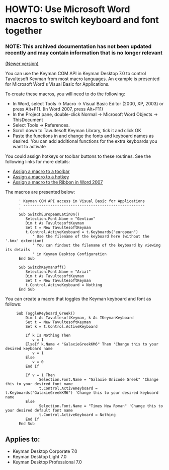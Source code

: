 # HOWTO: Use Microsoft Word macros to switch keyboard and font together

### **NOTE**: This archived documentation has not been updated recently and may contain information that is no longer relevant 

[(Newer version)](/knowledge-base/93)

You can use the Keyman COM API in Keyman Desktop 7.0 to control Tavultesoft Keyman from most macro languages.  An example is presented for Microsoft Word's Visual Basic for Applications.

To create these macros, you will need to do the following:

- In Word, select Tools &rarr; Macro &rarr; Visual Basic Editor (2000, XP, 2003) or press Alt+F11. (In Word 2007, press Alt+F11)
- In the Project pane, double-click Normal &rarr; Microsoft Word Objects &rarr; ThisDocument
- Select Tools &rarr; References.
- Scroll down to Tavultesoft Keyman Library, tick it and click OK
- Paste the functions in and change the fonts and keyboard names as desired.  You can add additional functions for the extra keyboards you want to activate

You could assign hotkeys or toolbar buttons to these routines.  See the following links for more details:

- [Assign a macro to a toolbar](http://word.mvps.org/FAQs/Customization/AsgnCmdOrMacroToToolbar.htm)
- [Assign a macro to a hotkey](http://word.mvps.org/FAQs/Customization/AsgnCmdOrMacroToHotkey.htm)
- [Assign a macro to the Ribbon in Word 2007](http://word.mvps.org/FAQs/Customization/CustomizeRibbon.htm)

The macros are presented below:

```visual-basic
      ' Keyman COM API access in Visual Basic for Applications
      ' ------------------------------------------------------
      '
      Sub SwitchEuropeanLatinOn()
         Selection.Font.Name = "Gentium"
         Dim t As TavultesoftKeyman
         Set t = New TavultesoftKeyman
         t.Control.ActiveKeyboard = t.Keyboards("european")
            ' Use the filename of the keyboard here (without the '.kmx' extension)
            ' You can findout the filename of the keyboard by viewing its details
            ' in Keyman Desktop Configuration
      End Sub

      Sub SwitchKeymanOff()
         Selection.Font.Name = "Arial"
         Dim t As TavultesoftKeyman
         Set t = New TavultesoftKeyman
         t.Control.ActiveKeyboard = Nothing
      End Sub
```

You can create a macro that toggles the Keyman keyboard and font as follows:

```visual-basic
     Sub ToggleKeyboard_Greek()
         Dim t As TavultesoftKeyman, k As IKeymanKeyboard
         Set t = New TavultesoftKeyman
         Set k = t.Control.ActiveKeyboard
               
         If k Is Nothing Then
            v = 1
         ElseIf k.Name < "GalaxieGreekKM6" Then 'Change this to your desired keyboard name
            v = 1
         Else
            v = 0
         End If
         
         If v = 1 Then
               Selection.Font.Name = "Galaxie Unicode Greek" 'Change this to your desired font name
               t.Control.ActiveKeyboard = t.Keyboards("GalaxieGreekKM6") 'Change this to your desired keyboard name
         Else
               Selection.Font.Name = "Times New Roman" 'Change this to your desired default font name
               t.Control.ActiveKeyboard = Nothing
         End If
      End Sub
```

## Applies to:
* Keyman Desktop Corporate 7.0
* Keyman Desktop Light 7.0
* Keyman Desktop Professional 7.0
